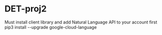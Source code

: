# DET-proj2
Must install client library and add Natural Language API to your account first
pip3 install --upgrade google-cloud-language

